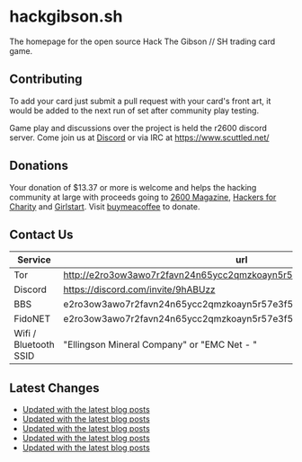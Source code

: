 # hackgibson.sh
The homepage for the open source Hack The Gibson // SH trading card game.


## Contributing

To add your card just submit a pull request with your card's front art, it would be added to the next run of set after community play testing.

Game play and discussions over the project is held the r2600 discord server. Come join us at [Discord](https://discord.com/invite/9hABUzz) or via IRC at https://www.scuttled.net/


## Donations

Your donation of $13.37 or more is welcome and helps the hacking community at large with proceeds going to [2600 Magazine](https://2600.com/), [Hackers for Charity](https://hackersforcharity.org) and [Girlstart](https://girlstart.org).  Visit [buymeacoffee](https://www.buymeacoffee.com/hackgibson.sh) to donate.


## Contact Us

Service | url
-|-
Tor | http://e2ro3ow3awo7r2favn24n65ycc2qmzkoayn5r57e3f56nvjwdcgg32ad.onion
Discord | https://discord.com/invite/9hABUzz
BBS | e2ro3ow3awo7r2favn24n65ycc2qmzkoayn5r57e3f56nvjwdcgg32ad.onion:23
FidoNET | e2ro3ow3awo7r2favn24n65ycc2qmzkoayn5r57e3f56nvjwdcgg32ad.onion:24554
Wifi / Bluetooth SSID | "Ellingson Mineral Company" or "EMC Net - <fidonet address>"

## Latest Changes
<!-- BLOG-POST-LIST:START -->
- [Updated with the latest blog posts](https://github.com/DFW2600/hackgibson.sh/commit/3f0474581a5055bef77dd1be5a8e02e236a20fbf)
- [Updated with the latest blog posts](https://github.com/DFW2600/hackgibson.sh/commit/6ce718c0314a6f83cff585ce7f0c2c5aa840be8b)
- [Updated with the latest blog posts](https://github.com/DFW2600/hackgibson.sh/commit/369d802410b04f4a8e77d80c3d4ac265134a3cc5)
- [Updated with the latest blog posts](https://github.com/DFW2600/hackgibson.sh/commit/edbaf06e2be04c1e6d8129ead372cca1c6556490)
- [Updated with the latest blog posts](https://github.com/DFW2600/hackgibson.sh/commit/4deced9ce561bf9fa88f639c2dcf86021e0a9ec2)
<!-- BLOG-POST-LIST:END -->
